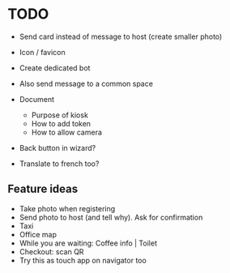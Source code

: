 # TODO

- Send card instead of message to host (create smaller photo)
- Icon / favicon
- Create dedicated bot
- Also send message to a common space
- Document
  - Purpose of kiosk
  - How to add token
  - How to allow camera

- Back button in wizard?
- Translate to french too?


## Feature ideas

- Take photo when registering
- Send photo to host (and tell why). Ask for confirmation
- Taxi
- Office map
- While you are waiting: Coffee info | Toilet
- Checkout: scan QR
- Try this as touch app on navigator too
